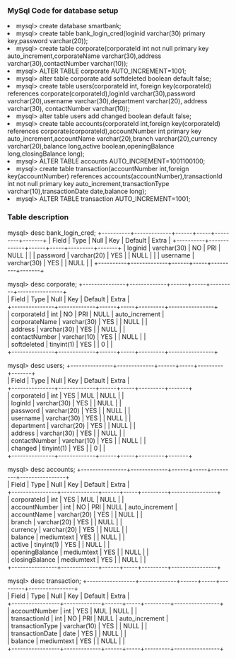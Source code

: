 ### MySql Code for database setup

<li> mysql> create database smartbank;
  
<li> mysql> create table bank_login_cred(loginid varchar(30) primary key,password varchar(20));

<li> mysql> create table corporate(corporateId int not null primary key auto_increment,corporateName varchar(30),address varchar(30),contactNumber varchar(10));
  
<li> mysql> ALTER TABLE corporate AUTO_INCREMENT=1001;
  
<li> mysql> alter table corporate add softdeleted boolean default false;
  
<li> mysql> create table users(corporateId int, foreign key(corporateId) references corporate(corporateId),loginId varchar(30),password varchar(20),username varchar(30),department varchar(20), address varchar(30), contactNumber varchar(10));
  
<li> mysql> alter table users add changed boolean default false;
  
<li> mysql> create table accounts(corporateId int,foreign key(corporateId) references corporate(corporateId),accountNumber int primary key auto_increment,accountName varchar(20),branch varchar(20),currency varchar(20),balance long,active boolean,openingBalance long,closingBalance long);
  
<li> mysql> ALTER TABLE accounts AUTO_INCREMENT=1001100100;
  
<li> mysql> create table transaction(accountNumber int,foreign key(accountNumber) references accounts(accountNumber),transactionId int not null primary key auto_increment,transactionType varchar(10),transactionDate date,balance long);
  
<li> mysql> ALTER TABLE transaction AUTO_INCREMENT=1001;
  
### Table description
  
mysql> desc bank_login_cred;
+----------+-------------+------+-----+---------+-------+
| Field    | Type        | Null | Key | Default | Extra |
+----------+-------------+------+-----+---------+-------+
| loginid  | varchar(30) | NO   | PRI | NULL    |       |
| password | varchar(20) | YES  |     | NULL    |       |
| username | varchar(30) | YES  |     | NULL    |       |
+----------+-------------+------+-----+---------+-------+
  
 mysql> desc corporate;
+---------------+-------------+------+-----+---------+----------------+ <br>
| Field         | Type        | Null | Key | Default | Extra          | <br>
+---------------+-------------+------+-----+---------+----------------+ <br>
| corporateId   | int         | NO   | PRI | NULL    | auto_increment | <br>
| corporateName | varchar(30) | YES  |     | NULL    |                | <br>
| address       | varchar(30) | YES  |     | NULL    |                | <br>
| contactNumber | varchar(10) | YES  |     | NULL    |                | <br>
| softdeleted   | tinyint(1)  | YES  |     | 0       |                | <br>
+---------------+-------------+------+-----+---------+----------------+ <br>
  
mysql> desc users;
+---------------+-------------+------+-----+---------+-------+ <br>
| Field         | Type        | Null | Key | Default | Extra | <br>
+---------------+-------------+------+-----+---------+-------+ <br>
| corporateId   | int         | YES  | MUL | NULL    |       | <br>
| loginId       | varchar(30) | YES  |     | NULL    |       | <br>
| password      | varchar(20) | YES  |     | NULL    |       | <br>
| username      | varchar(30) | YES  |     | NULL    |       | <br>
| department    | varchar(20) | YES  |     | NULL    |       | <br>
| address       | varchar(30) | YES  |     | NULL    |       | <br>
| contactNumber | varchar(10) | YES  |     | NULL    |       | <br>
| changed       | tinyint(1)  | YES  |     | 0       |       | <br>
+---------------+-------------+------+-----+---------+-------+ <br>

 mysql> desc accounts;
+----------------+-------------+------+-----+---------+----------------+ <br>
| Field          | Type        | Null | Key | Default | Extra          | <br>
+----------------+-------------+------+-----+---------+----------------+ <br>
| corporateId    | int         | YES  | MUL | NULL    |                | <br>
| accountNumber  | int         | NO   | PRI | NULL    | auto_increment | <br>
| accountName    | varchar(20) | YES  |     | NULL    |                | <br>
| branch         | varchar(20) | YES  |     | NULL    |                | <br>
| currency       | varchar(20) | YES  |     | NULL    |                | <br>
| balance        | mediumtext  | YES  |     | NULL    |                | <br>
| active         | tinyint(1)  | YES  |     | NULL    |                | <br>
| openingBalance | mediumtext  | YES  |     | NULL    |                | <br>
| closingBalance | mediumtext  | YES  |     | NULL    |                | <br>
+----------------+-------------+------+-----+---------+----------------+ <br>

 mysql> desc transaction;
+-----------------+-------------+------+-----+---------+----------------+ <br>
| Field           | Type        | Null | Key | Default | Extra          | <br>
+-----------------+-------------+------+-----+---------+----------------+ <br>
| accountNumber   | int         | YES  | MUL | NULL    |                | <br>
| transactionId   | int         | NO   | PRI | NULL    | auto_increment | <br>
| transactionType | varchar(10) | YES  |     | NULL    |                | <br>
| transactionDate | date        | YES  |     | NULL    |                | <br>
| balance         | mediumtext  | YES  |     | NULL    |                | <br> 
+-----------------+-------------+------+-----+---------+----------------+ <br>

  
 
  
